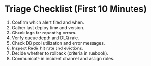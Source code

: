 # Triage Checklist (First 10 Minutes)

1. Confirm which alert fired and when.
2. Gather last deploy time and version.
3. Check logs for repeating errors.
4. Verify queue depth and DLQ rate.
5. Check DB pool utilization and error messages.
6. Inspect Redis hit rate and evictions.
7. Decide whether to rollback (criteria in runbook).
8. Communicate in incident channel and assign roles.
